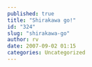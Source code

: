 ```yaml
---
published: true
title: "Shirakawa go!"
id: "324"
slug: "shirakawa-go"
author: rv
date: 2007-09-02 01:15
categories: Uncategorized
---
```

<p class="mobile-photo"><a href="http://bp2.blogger.com/_RIq3e2nKDHo/RtoPUbR1biI/AAAAAAAABeQ/z6d4pdqMnjE/s1600-h/TS2B0266-789368.JPG"><img src="http://bp2.blogger.com/_RIq3e2nKDHo/RtoPUbR1biI/AAAAAAAABeQ/z6d4pdqMnjE/s320/TS2B0266-789368.JPG" border="0" alt="" /></a></p>